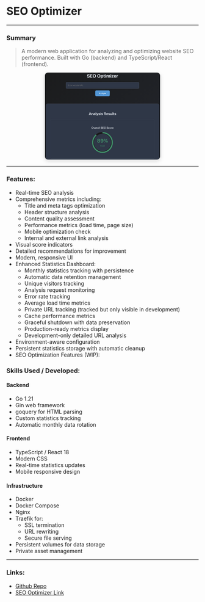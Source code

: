 # SEO Optimizer

---

### Summary
> A modern web application for analyzing and optimizing website SEO performance. Built with Go (backend) and TypeScript/React (frontend).

<div style="text-align:center;">
  <img src="/static/images/seo-optimizer.png" alt="website screenshot" style="max-width:60%; height:auto; border-radius:8px; box-shadow:0 4px 12px rgba(0,0,0,0.15);">
</div>

___

### Features:

- Real-time SEO analysis
- Comprehensive metrics including:
  - Title and meta tags optimization
  - Header structure analysis
  - Content quality assessment
  - Performance metrics (load time, page size)
  - Mobile optimization check
  - Internal and external link analysis
- Visual score indicators
- Detailed recommendations for improvement
- Modern, responsive UI
- Enhanced Statistics Dashboard:
  - Monthly statistics tracking with persistence
  - Automatic data retention management
  - Unique visitors tracking
  - Analysis request monitoring
  - Error rate tracking
  - Average load time metrics
  - Private URL tracking (tracked but only visible in development)
  - Cache performance metrics
  - Graceful shutdown with data preservation
  - Production-ready metrics display
  - Development-only detailed URL analysis
- Environment-aware configuration
- Persistent statistics storage with automatic cleanup
- SEO Optimization Features (WIP):

### Skills Used / Developed:
#### Backend
- Go 1.21
- Gin web framework
- goquery for HTML parsing
- Custom statistics tracking
- Automatic monthly data rotation

#### Frontend
- TypeScript / React 18
- Modern CSS
- Real-time statistics updates
- Mobile responsive design

#### Infrastructure
- Docker
- Docker Compose
- Nginx
- Traefik for:
  - SSL termination
  - URL rewriting
  - Secure file serving
- Persistent volumes for data storage
- Private asset management

---

### Links:
- [Github Repo](https://github.com/kingelvyn/seo-optimizer)
- [SEO Optimizer Link](https://seo-optimizer.elvynprise.xyz/)

